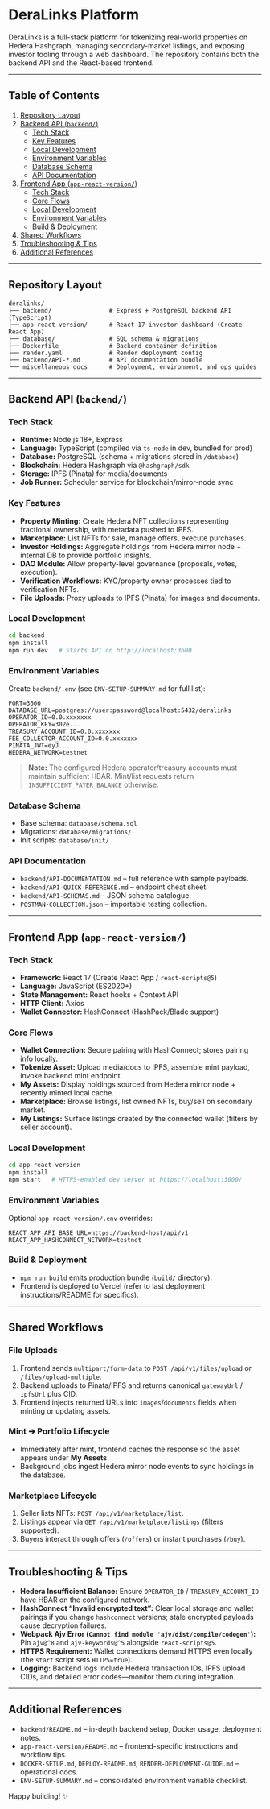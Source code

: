 # DeraLinks Platform

DeraLinks is a full-stack platform for tokenizing real-world properties on Hedera Hashgraph, managing secondary-market listings, and exposing investor tooling through a web dashboard. The repository contains both the backend API and the React-based frontend.

---

## Table of Contents

1. [Repository Layout](#repository-layout)
2. [Backend API (`backend/`)](#backend-api-backend)
   - [Tech Stack](#tech-stack)
   - [Key Features](#key-features)
   - [Local Development](#local-development)
   - [Environment Variables](#environment-variables)
   - [Database Schema](#database-schema)
   - [API Documentation](#api-documentation)
3. [Frontend App (`app-react-version/`)](#frontend-app-app-react-version)
   - [Tech Stack](#tech-stack-1)
   - [Core Flows](#core-flows)
   - [Local Development](#local-development-1)
   - [Environment Variables](#environment-variables-1)
   - [Build & Deployment](#build--deployment)
4. [Shared Workflows](#shared-workflows)
5. [Troubleshooting & Tips](#troubleshooting--tips)
6. [Additional References](#additional-references)

---

## Repository Layout

```text
deralinks/
├── backend/                # Express + PostgreSQL backend API (TypeScript)
├── app-react-version/      # React 17 investor dashboard (Create React App)
├── database/               # SQL schema & migrations
├── Dockerfile              # Backend container definition
├── render.yaml             # Render deployment config
├── backend/API-*.md        # API documentation bundle
└── miscellaneous docs      # Deployment, environment, and ops guides
```

---

## Backend API (`backend/`)

### Tech Stack

- **Runtime:** Node.js 18+, Express
- **Language:** TypeScript (compiled via `ts-node` in dev, bundled for prod)
- **Database:** PostgreSQL (schema + migrations stored in `/database`)
- **Blockchain:** Hedera Hashgraph via `@hashgraph/sdk`
- **Storage:** IPFS (Pinata) for media/documents
- **Job Runner:** Scheduler service for blockchain/mirror-node sync

### Key Features

- **Property Minting:** Create Hedera NFT collections representing fractional ownership, with metadata pushed to IPFS.
- **Marketplace:** List NFTs for sale, manage offers, execute purchases.
- **Investor Holdings:** Aggregate holdings from Hedera mirror node + internal DB to provide portfolio insights.
- **DAO Module:** Allow property-level governance (proposals, votes, execution).
- **Verification Workflows:** KYC/property owner processes tied to verification NFTs.
- **File Uploads:** Proxy uploads to IPFS (Pinata) for images and documents.

### Local Development

```bash
cd backend
npm install
npm run dev   # Starts API on http://localhost:3600
```

### Environment Variables

Create `backend/.env` (see `ENV-SETUP-SUMMARY.md` for full list):

```
PORT=3600
DATABASE_URL=postgres://user:password@localhost:5432/deralinks
OPERATOR_ID=0.0.xxxxxxx
OPERATOR_KEY=302e...
TREASURY_ACCOUNT_ID=0.0.xxxxxxx
FEE_COLLECTOR_ACCOUNT_ID=0.0.xxxxxxx
PINATA_JWT=eyJ...
HEDERA_NETWORK=testnet
```

> **Note:** The configured Hedera operator/treasury accounts must maintain sufficient HBAR. Mint/list requests return `INSUFFICIENT_PAYER_BALANCE` otherwise.

### Database Schema

- Base schema: `database/schema.sql`
- Migrations: `database/migrations/`
- Init scripts: `database/init/`

### API Documentation

- `backend/API-DOCUMENTATION.md` – full reference with sample payloads.
- `backend/API-QUICK-REFERENCE.md` – endpoint cheat sheet.
- `backend/API-SCHEMAS.md` – JSON schema catalogue.
- `POSTMAN-COLLECTION.json` – importable testing collection.

---

## Frontend App (`app-react-version/`)

### Tech Stack

- **Framework:** React 17 (Create React App / `react-scripts@5`)
- **Language:** JavaScript (ES2020+)
- **State Management:** React hooks + Context API
- **HTTP Client:** Axios
- **Wallet Connector:** HashConnect (HashPack/Blade support)

### Core Flows

- **Wallet Connection:** Secure pairing with HashConnect; stores pairing info locally.
- **Tokenize Asset:** Upload media/docs to IPFS, assemble mint payload, invoke backend mint endpoint.
- **My Assets:** Display holdings sourced from Hedera mirror node + recently minted local cache.
- **Marketplace:** Browse listings, list owned NFTs, buy/sell on secondary market.
- **My Listings:** Surface listings created by the connected wallet (filters by seller account).

### Local Development

```bash
cd app-react-version
npm install
npm start   # HTTPS-enabled dev server at https://localhost:3000/
```

### Environment Variables

Optional `app-react-version/.env` overrides:

```
REACT_APP_API_BASE_URL=https://backend-host/api/v1
REACT_APP_HASHCONNECT_NETWORK=testnet
```

### Build & Deployment

- `npm run build` emits production bundle (`build/` directory).
- Frontend is deployed to Vercel (refer to last deployment instructions/README for specifics).

---

## Shared Workflows

### File Uploads

1. Frontend sends `multipart/form-data` to `POST /api/v1/files/upload` or `/files/upload-multiple`.
2. Backend uploads to Pinata/IPFS and returns canonical `gatewayUrl` / `ipfsUrl` plus CID.
3. Frontend injects returned URLs into `images`/`documents` fields when minting or updating assets.

### Mint ➔ Portfolio Lifecycle

- Immediately after mint, frontend caches the response so the asset appears under **My Assets**.
- Background jobs ingest Hedera mirror node events to sync holdings in the database.

### Marketplace Lifecycle

1. Seller lists NFTs: `POST /api/v1/marketplace/list`.
2. Listings appear via `GET /api/v1/marketplace/listings` (filters supported).
3. Buyers interact through offers (`/offers`) or instant purchases (`/buy`).

---

## Troubleshooting & Tips

- **Hedera Insufficient Balance:** Ensure `OPERATOR_ID` / `TREASURY_ACCOUNT_ID` have HBAR on the configured network.
- **HashConnect “Invalid encrypted text”:** Clear local storage and wallet pairings if you change `hashconnect` versions; stale encrypted payloads cause decryption failures.
- **Webpack Ajv Error (`Cannot find module 'ajv/dist/compile/codegen'`):** Pin `ajv@^8` and `ajv-keywords@^5` alongside `react-scripts@5`.
- **HTTPS Requirement:** Wallet connections demand HTTPS even locally (the `start` script sets `HTTPS=true`).
- **Logging:** Backend logs include Hedera transaction IDs, IPFS upload CIDs, and detailed error codes—monitor them during integration.

---

## Additional References

- `backend/README.md` – in-depth backend setup, Docker usage, deployment notes.
- `app-react-version/README.md` – frontend-specific instructions and workflow tips.
- `DOCKER-SETUP.md`, `DEPLOY-README.md`, `RENDER-DEPLOYMENT-GUIDE.md` – operational docs.
- `ENV-SETUP-SUMMARY.md` – consolidated environment variable checklist.

Happy building! ✨
